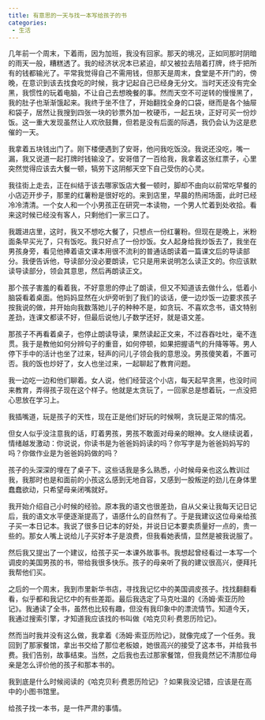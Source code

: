 ```yaml
---
title: 有意思的一天与找一本写给孩子的书
categories:
 - 生活
---
```


几年前一个周末，下着雨，因为加班，我没有回家。那天的境况，正如同那时阴暗的雨天一般，糟糕透了。我的经济状况本已紧迫，却又被拉去陪着打牌，终于把所有的钱都输光了。平常我觉得自己不需用钱，但那天是周末，食堂是不开门的，傍晚，在意识到该去找食吃的时候，我才记起自己已经身无分文。当时天还没有完全黑，我惯性的玩着电脑，不让自己去想晚餐的事。然而天空不可逆转的慢慢黑了，我的肚子也渐渐饿起来。我终于坐不住了，开始翻找全身的口袋，继而是各个抽屉和袋子，居然让我搜到四张一块的钞票外加一枚硬币，一起五块，正好可买一份炒饭。这一重大发现虽然让人欢欣鼓舞，但若是没有后面的际遇，我仍会认为这是悲催的一天。

我拿着五块钱出门了。刚下楼便遇到了安哥，他问我吃饭没。我说还没吃，嘴一漏，我又说道一起打牌时钱输没了。安哥借了一百给我，我拿着这张红票子，心里突然觉得应该去大餐一顿，犒劳下这阴郁天空下自己受伤的心灵。

我往街上走去，正在纠结于该去哪家饭店大餐一顿时，脚却不由向以前常吃早餐的小店迈开步子，那里的红薯粉是很好吃的。来到店里，早晨的热闹场面，此时已经冷冷清清。一个女人和一个小男孩正在研究一本读物，一个男人忙着到处收拾。看来这时候已经没有客人，只剩他们一家三口了。

我踱进店里，这时，我又不想吃大餐了，只想点一份红薯粉。但现在是晚上，米粉面条早买光了，只有饭吃。我只好点了一份炒饭。女人起身给我炒饭去了，我坐在男孩身旁，看见他捧着语文课本用很不流利的普通话朗读着一篇课文后的导读部分。我便告诉他，导读部分没必要朗读，它只是用来说明怎么读正文的。你应该默读导读部分，领会其意思，然后再朗读正文。

那个孩子害羞的看着我，不好意思的停止了朗读，但又不知道该去做什么，低着小脑袋看着桌面。他妈妈显然在火炉旁听到了我们的谈话，便一边炒饭一边要求孩子按我说的做，并开始向我数落她儿子的种种不是，如贪玩、不喜欢念书，语文特别差劲，连课文都读不好，但最后说他儿子数学还好，就是语文差。

那孩子不再看着桌子，也停止朗读导读，果然读起正文来，不过吞吞吐吐，毫不连贯。我于是教他如何分辨句子的重音，如何停顿，如果把握语气的升降等等。男人停下手中的活计也坐了过来，轻声的问儿子领会我的意思没。男孩傻笑着，不置可否。我的饭也炒好了，女人也坐过来，一起聊起了教育问题。

我一边吃一边和他们聊着。女人说，他们经营这个小店，每天起早贪黑，也没时间来教育，弄得孩子现在这个样子。他就是太贪玩了，一回家总是想着玩，一点没把心思放在学习上。

我插嘴道，玩是孩子的天性，现在正是他们好玩的时候啊，贪玩是正常的情况。

但女人似乎没注意我的话，盯着男孩，男孩不敢面对母亲的眼神。女人继续说着，情绪越发激动：你说说，你读书是为爸爸妈妈读的吗？你写字是为爸爸妈妈写的吗？你做作业是为爸爸妈妈做的吗？

孩子的头深深的埋在了桌子下。这些话我是多么熟悉，小时候母亲也这么教训过我，我那时也是和面前的小孩这么感到无地自容，又感到一股叛逆的劲儿在身体里蠢蠢欲动，只希望母亲闭嘴就好。

我开始介绍自己小时候的经验。原本我的语文也很差劲，自从父亲让我每天记日记后，我的语文水平便逐渐提高了，语感什么的自然有了。于是我建议这位母亲给孩子买一本日记本。我说了很多日记本的好处，并说日记本要卖质量好一点的，贵一些的。那女人嘴上说给儿子买好本子是浪费，但我看她表情，显然是被我说服了。

然后我又提出了一个建议，给孩子买一本课外故事书。我想起曾经看过一本写一个调皮的美国男孩的书，带给我很多快乐。孩子的母亲听了我的建议很高兴，便拜托我帮他们买。

之后的一个周末，我到市里新华书店，寻找我记忆中的美国调皮孩子。找找翻翻看看，似乎都和我记忆中的有些差距。最后我选定了马克吐温的《汤姆·索亚历险记》。我通读了全书，虽然也比较有趣，但没有我印象中的漂流情节。知道今天，我通过搜索引擎，才知道我应该找的书叫做《哈克贝利·费恩历险记》。

然而当时我并没有这么做，我拿着《汤姆·索亚历险记》，就像完成了一个任务。我回到了那家餐馆，拿出书交给了那位老板娘，她很高兴的接受了这本书，并给我书费。我们告别，故事结束。当然，之后我也去过那家餐馆，但我竟然记不清那位母亲是怎么评价他的孩子和那本书的。

我到底是什么时候阅读的《哈克贝利·费恩历险记》？如果我没记错，应该是在高中的小图书馆里。

给孩子找一本书，是一件严肃的事情。  